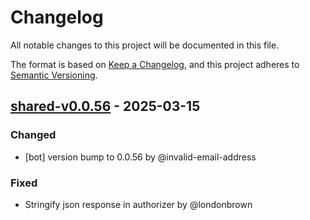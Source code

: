 # Changelog

All notable changes to this project will be documented in this file.

The format is based on [Keep a Changelog](https://keepachangelog.com/en/1.0.0/),
and this project adheres to [Semantic Versioning](https://semver.org/spec/v2.0.0.html).

## [shared-v0.0.56] - 2025-03-15

### Changed
- [bot] version bump to 0.0.56 by @invalid-email-address

### Fixed
- Stringify json response in authorizer by @londonbrown

[shared-v0.0.56]: https://github.com/londonbrown/blog-lambdas/compare/v0.0.55..shared-v0.0.56

<!-- generated by git-cliff -->
